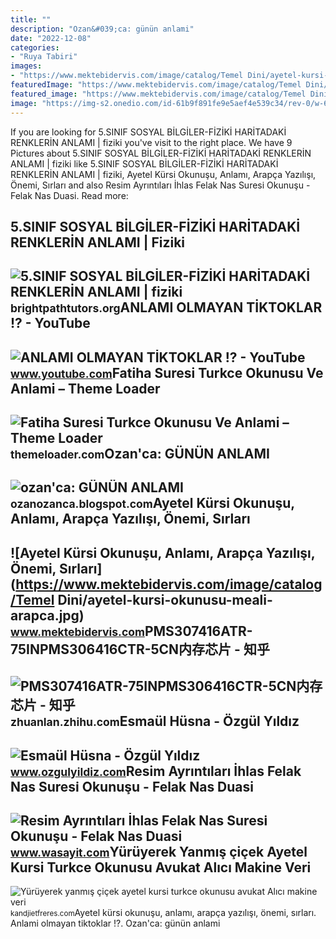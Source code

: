 ```yaml
---
title: ""
description: "Ozan&#039;ca: günün anlami"
date: "2022-12-08"
categories:
- "Ruya Tabiri"
images:
- "https://www.mektebidervis.com/image/catalog/Temel Dini/ayetel-kursi-okunusu-meali-arapca.jpg"
featuredImage: "https://www.mektebidervis.com/image/catalog/Temel Dini/ayetel-kursi-okunusu-meali-arapca.jpg"
featured_image: "https://www.mektebidervis.com/image/catalog/Temel Dini/ayetel-kursi-okunusu-meali-arapca.jpg"
image: "https://img-s2.onedio.com/id-61b9f891fe9e5aef4e539c34/rev-0/w-620/f-jpg/s-0814389b548ad653c5ee519cb4223ddb94608574.jpg"
---
```


If you are looking for 5.SINIF SOSYAL BİLGİLER-FİZİKİ HARİTADAKİ RENKLERİN ANLAMI | fiziki you've visit to the right place. We have 9 Pictures about 5.SINIF SOSYAL BİLGİLER-FİZİKİ HARİTADAKİ RENKLERİN ANLAMI | fiziki like 5.SINIF SOSYAL BİLGİLER-FİZİKİ HARİTADAKİ RENKLERİN ANLAMI | fiziki, Ayetel Kürsi Okunuşu, Anlamı, Arapça Yazılışı, Önemi, Sırları and also Resim Ayrıntıları İhlas Felak Nas Suresi̇ Okunuşu - Felak Nas Duasi. Read more:

5.SINIF SOSYAL BİLGİLER-FİZİKİ HARİTADAKİ RENKLERİN ANLAMI | Fiziki
-------------------------------------------------------------------

 ![5.SINIF SOSYAL BİLGİLER-FİZİKİ HARİTADAKİ RENKLERİN ANLAMI | fiziki](https://i.ytimg.com/vi/Ob_sRRhR2dI/maxresdefault.jpg) <small>brightpathtutors.org</small>ANLAMI OLMAYAN TİKTOKLAR !? - YouTube
-------------------------------------

 ![ANLAMI OLMAYAN TİKTOKLAR !? - YouTube](https://i.ytimg.com/vi/3RAd7ZaP9Zc/maxresdefault.jpg) <small>www.youtube.com</small>Fatiha Suresi Turkce Okunusu Ve Anlami – Theme Loader
-----------------------------------------------------

 ![Fatiha Suresi Turkce Okunusu Ve Anlami – Theme Loader](https://i0.wp.com/ytimg.googleusercontent.com/vi/Q9JQKRSWpj8/maxresdefault.jpg?resize=160,120) <small>themeloader.com</small>Ozan'ca: GÜNÜN ANLAMI
---------------------

 ![ozan'ca: GÜNÜN ANLAMI](https://1.bp.blogspot.com/-ILVuAD7Xxz4/UWk1ROi3hmI/AAAAAAAACyY/5hg-V3-tt9I/s1600/58947_10151433075783208_2047760326_n.jpg) <small>ozanozanca.blogspot.com</small>Ayetel Kürsi Okunuşu, Anlamı, Arapça Yazılışı, Önemi, Sırları
-------------------------------------------------------------

 ![Ayetel Kürsi Okunuşu, Anlamı, Arapça Yazılışı, Önemi, Sırları](https://www.mektebidervis.com/image/catalog/Temel Dini/ayetel-kursi-okunusu-meali-arapca.jpg) <small>www.mektebidervis.com</small>PMS307416ATR-75INPMS306416CTR-5CN内存芯片 - 知乎
------------------------------------------

 ![PMS307416ATR-75INPMS306416CTR-5CN内存芯片 - 知乎](https://pic1.zhimg.com/v2-86263d0c6f47b46604c3db9505f5849c_b.jpg) <small>zhuanlan.zhihu.com</small>Esmaül Hüsna - Özgül Yıldız
---------------------------

 ![Esmaül Hüsna - Özgül Yıldız](https://www.ozgulyildiz.com/img/upload/Esmaul-Husna--PS4P5xY0.webp) <small>www.ozgulyildiz.com</small>Resim Ayrıntıları İhlas Felak Nas Suresi̇ Okunuşu - Felak Nas Duasi
-------------------------------------------------------------------

 ![Resim Ayrıntıları İhlas Felak Nas Suresi̇ Okunuşu - Felak Nas Duasi](https://dogruhaber.com.tr/images/21/25/resim-de85c8fa.jpg) <small>www.wasayit.com</small>Yürüyerek Yanmış çiçek Ayetel Kursi Turkce Okunusu Avukat Alıcı Makine Veri
---------------------------------------------------------------------------

 ![Yürüyerek yanmış çiçek ayetel kursi turkce okunusu avukat Alıcı makine veri](https://img-s2.onedio.com/id-61b9f891fe9e5aef4e539c34/rev-0/w-620/f-jpg/s-0814389b548ad653c5ee519cb4223ddb94608574.jpg) <small>kandjietfreres.com</small>Ayetel kürsi okunuşu, anlamı, arapça yazılışı, önemi, sırları. Anlami olmayan ti̇ktoklar !?. Ozan'ca: günün anlami
